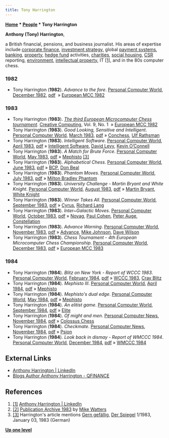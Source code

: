 ```yaml
---
title: Tony Harrington
---
```

**[Home](Home "Home") \* [People](People "People") \* Tony Harrington**


**Anthony (Tony) Harrington**,  

a British financial, pensions, and business journalist. His areas of expertise include [corporate finance](https://en.wikipedia.org/wiki/Corporate_finance), [investment strategy](https://en.wikipedia.org/wiki/Investment_strategy), global [payment systems](https://en.wikipedia.org/wiki/Payment_system), [banking](https://en.wikipedia.org/wiki/Bank), [property](https://en.wikipedia.org/wiki/Property), [hedge fund](https://en.wikipedia.org/wiki/Hedge_fund) activities, [charities](https://en.wikipedia.org/wiki/Charitable_organization), [social housing](https://en.wikipedia.org/wiki/Public_housing), [CSR](https://en.wikipedia.org/wiki/Corporate_social_responsibility) reporting, [environment](https://en.wikipedia.org/wiki/Environment), [intellectual property](https://en.wikipedia.org/wiki/Intellectual_property), IT <a id="cite-note-1" href="#cite-ref-1">[1]</a>, and in the 80s computer chess.



### 1982


* Tony Harrington (**1982**). *Advance to the fore*. [Personal Computer World](Personal_Computer_World "Personal Computer World"), [December 1982](http://www.chesscomputeruk.com/html/publication_archive_1982.html), [pdf](http://www.chesscomputeruk.com/PCW_December_1982.pdf)  » [European MCC 1982](European_MCC_1982 "European MCC 1982")


### 1983


* Tony Harrington (**1983**). *[The third European Microcomputer Chess tournament](http://www.atarimagazines.com/creative/v9n1/123_The_third_European_Microc.php)*. [Creative Computing](Creative_Computing "Creative Computing"), Vol. 9, No. 1  » [European MCC 1982](European_MCC_1982 "European MCC 1982")
* Tony Harrington (**1983**). *Good Looking, Sensitive and Intelligent*. [Personal Computer World](Personal_Computer_World "Personal Computer World"), [March 1983](http://www.chesscomputeruk.com/html/publication_archive_1983.html), [pdf](http://www.chesscomputeruk.com/PCW_March_1983.pdf) » [Conchess](Conchess "Conchess"), [Ulf Rathsman](Ulf_Rathsman "Ulf Rathsman")
* Tony Harrington (**1983**). *Intelligent Software*. [Personal Computer World](Personal_Computer_World "Personal Computer World"), [April 1983](http://www.chesscomputeruk.com/html/publication_archive_1983.html), [pdf](http://www.chesscomputeruk.com/PCW_April_1983.pdf) » [Intelligent Software](Intelligent_Software "Intelligent Software"), [David Levy](David_Levy "David Levy"), [Kevin O’Connell](Kevin_O%E2%80%99Connell "Kevin O’Connell")
* Tony Harrington (**1983**). *A Match for Brute Force*. [Personal Computer World](Personal_Computer_World "Personal Computer World"), [May 1983](http://www.chesscomputeruk.com/html/publication_archive_1983.html), [pdf](http://www.chesscomputeruk.com/PCW_May_1983.pdf) » [Mephisto](Mephisto_(H) "Mephisto (H)") <a id="cite-note-3" href="#cite-ref-3">[3]</a>
* Tony Harrington (**1983**). *Alphabetical Chess*. [Personal Computer World](Personal_Computer_World "Personal Computer World"), [June 1983](http://www.chesscomputeruk.com/html/publication_archive_1983.html), [pdf](http://www.chesscomputeruk.com/PCW_June_1983.pdf) » [BCP](BCP "BCP"), [Don Beal](Don_Beal "Don Beal")
* Tony Harrington (**1983**). *Phantom Moves*. [Personal Computer World](Personal_Computer_World "Personal Computer World"), [July 1983](http://www.chesscomputeruk.com/html/publication_archive_1983.html), [pdf](http://www.chesscomputeruk.com/PCW_July_1983.pdf) » [Milton Bradley Phantom](Milton_Bradley_Phantom "Milton Bradley Phantom")
* Tony Harrington (**1983**). *University Challenge - Martin Bryant and White Knight*. [Personal Computer World](Personal_Computer_World "Personal Computer World"), [August 1983](http://www.chesscomputeruk.com/html/publication_archive_1983.html), [pdf](http://www.chesscomputeruk.com/PCW_August_1983.pdf) » [Martin Bryant](Martin_Bryant "Martin Bryant"), [White Knight](White_Knight "White Knight")
* Tony Harrington (**1983**). *Winner Takes All*. [Personal Computer World](Personal_Computer_World "Personal Computer World"), [September 1983](http://www.chesscomputeruk.com/html/publication_archive_1983.html), [pdf](http://www.chesscomputeruk.com/Richard_Lang0001.pdf) » [Cyrus](Cyrus "Cyrus"), [Richard Lang](Richard_Lang "Richard Lang")
* Tony Harrington (**1983**). *Inter~Galactic Moves*. [Personal Computer World](Personal_Computer_World "Personal Computer World"), [October 1983](http://www.chesscomputeruk.com/html/publication_archive_1983.html), [pdf](http://www.chesscomputeruk.com/PCW_October_1983.pdf) » [Novag](Novag "Novag"), [Paul Cohen](index.php?title=Paul_Cohen&action=edit&redlink=1 "Paul Cohen (page does not exist)"), [Peter Auge](Peter_Auge "Peter Auge"), [Constellation](Constellation "Constellation")
* Tony Harrington (**1983**). *Advance Warning*. [Personal Computer World](Personal_Computer_World "Personal Computer World"), [November 1983](http://www.chesscomputeruk.com/html/publication_archive_1983.html), [pdf](http://www.chesscomputeruk.com/PCW_November_1983.pdf) » [Advance](Advance "Advance"), [Mike Johnson](Mike_Johnson "Mike Johnson"), [Dave Wilson](Dave_Wilson "Dave Wilson")
* Tony Harrington (**1983**). *Chess Tournament - 4th European Microcomputer Chess Championship*. [Personal Computer World](Personal_Computer_World "Personal Computer World"), [December 1983](http://www.chesscomputeruk.com/html/publication_archive_1983.html), [pdf](http://www.chesscomputeruk.com/PCW_December_1983.pdf) » [European MCC 1983](European_MCC_1983 "European MCC 1983")


### 1984


* Tony Harrington (**1984**). *Blitz on New York - Report of WCCC 1983*. [Personal Computer World](Personal_Computer_World "Personal Computer World"), [February 1984](http://www.chesscomputeruk.com/html/publication_archive_1984.html), [pdf](http://www.chesscomputeruk.com/PCW_February_1984.pdf) » [WCCC 1983](WCCC_1983 "WCCC 1983"), [Cray Blitz](Cray_Blitz "Cray Blitz")
* Tony Harrington (**1984**). *Mephisto III*. [Personal Computer World](Personal_Computer_World "Personal Computer World"), [April 1984](http://www.chesscomputeruk.com/html/publication_archive_1984.html), [pdf](http://www.chesscomputeruk.com/PCW_April_1984.pdf) » [Mephisto](Mephisto_(H) "Mephisto (H)")
* Tony Harrington (**1984**). *Mephisto's dual edge*. [Personal Computer World](Personal_Computer_World "Personal Computer World"), [May 1984](http://www.chesscomputeruk.com/html/publication_archive_1984.html), [pdf](http://www.chesscomputeruk.com/PCW_May_1984.pdf) » [Mephisto](Mephisto_(H) "Mephisto (H)")
* Tony Harrington (**1984**). *An elitist game*. [Personal Computer World](Personal_Computer_World "Personal Computer World"), [September 1984](http://www.chesscomputeruk.com/html/publication_archive_1984.html), [pdf](http://www.chesscomputeruk.com/PCW_September_1984.pdf) » [Elite](Elite "Elite")
* Tony Harrington (**1984**). *Of might and men*. [Personal Computer News](http://www.acornelectron.co.uk/mags/pcn/top_lvl.html), [November 1984](http://www.acornelectron.co.uk/mags/pcn/cats/pcn086.html), [pdf](http://www.chesscomputeruk.com/PCW_November_1984.pdf) » [Colossus Chess](Colossus_Chess "Colossus Chess")
* Tony Harrington (**1984**). *Checkmate*. [Personal Computer News](http://www.acornelectron.co.uk/mags/pcn/top_lvl.html), [November 1984](http://www.acornelectron.co.uk/mags/pcn/cats/pcn086.html), [pdf](http://www.chesscomputeruk.com/PC_News_November_1984.pdf) » [Psion](Psion "Psion")
* Tony Harrington (**1984**). *Look back in dismay - Report of WMCCC 1984*. [Personal Computer World](Personal_Computer_World "Personal Computer World"), [December 1984](http://www.chesscomputeruk.com/html/publication_archive_1984.html), [pdf](http://www.chesscomputeruk.com/PCW_December_1984.pdf) » [WMCCC 1984](WMCCC_1984 "WMCCC 1984")


## External Links


* [Anthony Harrington | LinkedIn](http://uk.linkedin.com/in/anthonyharrington)
* [Blogs Author Anthony Harrington - QFINANCE](http://www.qfinance.com/blogs/author/anthony-harrington)


## References


1. <a id="cite-ref-1" href="#cite-note-1">[1]</a> [Anthony Harrington | LinkedIn](http://uk.linkedin.com/in/anthonyharrington)
2. <a id="cite-ref-2" href="#cite-note-2">[2]</a> [Publication Archive 1983](http://www.chesscomputeruk.com/html/publication_archive_1983.html) by [Mike Watters](Mike_Watters "Mike Watters")
3. <a id="cite-ref-3" href="#cite-note-3">[3]</a> Harrington's article mentions [Gern gefällig](http://www.spiegel.de/spiegel/print/d-14018815.html), [Der Spiegel](https://en.wikipedia.org/wiki/Der_Spiegel) 1/1983, January 03, 1983 (German)

**[Up one level](People "People")**







 
